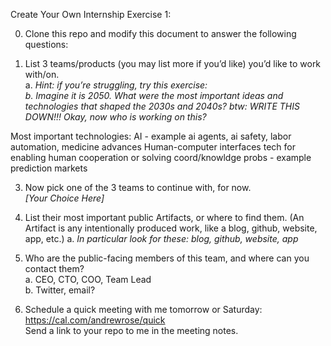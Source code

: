 Create Your Own Internship Exercise 1:

0. Clone this repo and modify this document to answer the following questions:  

1. List 3 teams/products (you may list more if you’d like) you’d like to work with/on.  
  a. *Hint: if you’re struggling, try this exercise:  
  b. Imagine it is 2050. What were the most important ideas and technologies that shaped the 2030s and 2040s? btw: WRITE THIS DOWN!!! Okay, now who is working on this?*

Most important technologies:
AI -  example ai agents, ai safety, labor automation, medicine advances 
Human-computer interfaces
tech for enabling human cooperation or solving coord/knowldge probs - example prediction markets

3. Now pick one of the 3 teams to continue with, for now.  
*[Your Choice Here]*
4. List their most important public Artifacts, or where to find them. (An Artifact is any intentionally produced work, like a blog, github, website, app, etc.)
  a. *In particular look for these: blog, github, website, app*

5. Who are the public-facing members of this team, and where can you contact them?  
  a. CEO, CTO, COO, Team Lead  
  b. Twitter, email?

6. Schedule a quick meeting with me tomorrow or Saturday: https://cal.com/andrewrose/quick  
	Send a link to your repo to me in the meeting notes.
